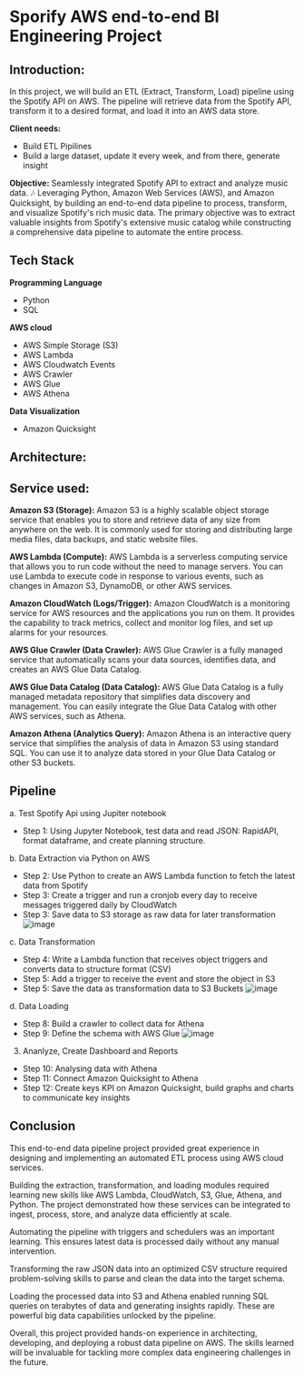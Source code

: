# Sporify AWS end-to-end BI Engineering Project

## Introduction:
In this project, we will build an ETL (Extract, Transform, Load) pipeline using the Spotify API on AWS. The pipeline will retrieve data from the Spotify API, transform it to a desired format, and load it into an AWS data store.

**Client needs:** 
* Build ETL Pipilines
* Build a large dataset, update it every week, and from there, generate insight

**Objective:**
Seamlessly integrated Spotify API to extract and analyze music data. 🎶 Leveraging Python, Amazon Web Services (AWS), and Amazon Quicksight, by building an end-to-end data pipeline to process, transform, and visualize Spotify's rich music data.
The primary objective was to extract valuable insights from Spotify's extensive music catalog while constructing a comprehensive data pipeline to automate the entire process.

## Tech Stack

**Programming Language**
- Python
- SQL

**AWS cloud** 
- AWS Simple Storage (S3)
- AWS Lambda
- AWS Cloudwatch Events
- AWS Crawler
- AWS Glue
- AWS Athena

**Data Visualization** 
- Amazon Quicksight


## Architecture:




## Service used:
**Amazon S3 (Storage):** Amazon S3 is a highly scalable object storage service that enables you to store and retrieve data of any size from anywhere on the web. It is commonly used for storing and distributing large media files, data backups, and static website files. 

**AWS Lambda (Compute):** AWS Lambda is a serverless computing service that allows you to run code without the need to manage servers. You can use Lambda to execute code in response to various events, such as changes in Amazon S3, DynamoDB, or other AWS services.

**Amazon CloudWatch (Logs/Trigger):** Amazon CloudWatch is a monitoring service for AWS resources and the applications you run on them. It provides the capability to track metrics, collect and monitor log files, and set up alarms for your resources.

**AWS Glue Crawler (Data Crawler):** AWS Glue Crawler is a fully managed service that automatically scans your data sources, identifies data, and creates an AWS Glue Data Catalog.

**AWS Glue Data Catalog (Data Catalog):** AWS Glue Data Catalog is a fully managed metadata repository that simplifies data discovery and management. You can easily integrate the Glue Data Catalog with other AWS services, such as Athena.

**Amazon Athena (Analytics Query):** Amazon Athena is an interactive query service that simplifies the analysis of data in Amazon S3 using standard SQL. You can use it to analyze data stored in your Glue Data Catalog or other S3 buckets.

## Pipeline
a. Test Spotify Api using Jupiter notebook
  - Step 1: Using Jupyter Notebook, test data and read JSON: RapidAPI, format dataframe, and create planning structure.

b. Data Extraction via Python on AWS
  - Step 2: Use Python to create an AWS Lambda function to fetch the latest data from Spotify
  - Step 3: Create a trigger and run a cronjob every day to receive messages triggered daily by CloudWatch
  - Step 3: Save data to S3 storage as raw data for later transformation
![image](https://github.com/MarkPhamm/Spotify-BI-Engineering-Project/assets/99457952/fcc33811-0f81-4d55-9528-7fa99e8ddbc9)


c. Data Transformation
  - Step 4: Write a Lambda function that receives object triggers and converts data to structure format (CSV)
  - Step 5: Add a trigger to receive the event and store the object in S3
  - Step 5: Save the data as transformation data to S3 Buckets
![image](https://github.com/MarkPhamm/Spotify-BI-Engineering-Project/assets/99457952/8ea17e9c-3ae2-492e-ac36-b10ac96f4385)


d. Data Loading
- Step 8: Build a crawler to collect data for Athena
- Step 9: Define the schema with AWS Glue
![image](https://github.com/MarkPhamm/Spotify-BI-Engineering-Project/assets/99457952/c71eabaa-8cef-4c17-8435-190fe45a637c)


3. Ananlyze, Create Dashboard and Reports
- Step 10: Analysing data with Athena
- Step 11: Connect Amazon Quicksight to Athena
- Step 12: Create keys KPI on Amazon Quicksight, build graphs and charts to communicate key insights

## Conclusion

This end-to-end data pipeline project provided great experience in designing and implementing an automated ETL process using AWS cloud services. 

Building the extraction, transformation, and loading modules required learning new skills like AWS Lambda, CloudWatch, S3, Glue, Athena, and Python. The project demonstrated how these services can be integrated to ingest, process, store, and analyze data efficiently at scale.

Automating the pipeline with triggers and schedulers was an important learning. This ensures latest data is processed daily without any manual intervention.

Transforming the raw JSON data into an optimized CSV structure required problem-solving skills to parse and clean the data into the target schema.

Loading the processed data into S3 and Athena enabled running SQL queries on terabytes of data and generating insights rapidly. These are powerful big data capabilities unlocked by the pipeline.

Overall, this project provided hands-on experience in architecting, developing, and deploying a robust data pipeline on AWS. The skills learned will be invaluable for tackling more complex data engineering challenges in the future.


